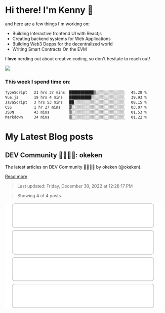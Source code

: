 # Hi there! I'm Kenny :cowboy_hat_face:

and here are a few things I'm working on:

- Building Interactive frontend UI with Reactjs
- Creating backend systems for Web Applications
- Building Web3 Dapps for the decentralized world
- Writing Smart Contracts On the EVM

I **love** nerding out about creative coding, so don't hesitate to reach out!

<img height="180em" src="https://github-readme-stats.vercel.app/api?username=okeken&show_icons=true&hide_border=true&&count_private=true&include_all_commits=true" />

### This week I spend time on:

<!--START_SECTION:waka-->

```text
TypeScript   21 hrs 37 mins  ███████████▒░░░░░░░░░░░░░   45.28 %
Vue.js       19 hrs 4 mins   ██████████░░░░░░░░░░░░░░░   39.93 %
JavaScript   3 hrs 53 mins   ██░░░░░░░░░░░░░░░░░░░░░░░   08.15 %
CSS          1 hr 27 mins    ▓░░░░░░░░░░░░░░░░░░░░░░░░   03.07 %
JSON         43 mins         ▒░░░░░░░░░░░░░░░░░░░░░░░░   01.53 %
Markdown     34 mins         ▒░░░░░░░░░░░░░░░░░░░░░░░░   01.22 %
```

<!--END_SECTION:waka-->


# My Latest Blog posts

<!-- blog-post-list:start -->
## DEV Community 👩‍💻👨‍💻\: okeken

The latest articles on DEV Community 👩‍💻👨‍💻 by okeken \(@okeken\).

[Read more](https://dev.to/okeken)
> Last updated: Friday, December 30, 2022 at 12:28:17 PM

> Showing 4 of 4 posts.

[![Javascript to know for Reactjs](https://raw.githubusercontent.com/okeken/okeken/main/blog-post-list-output/DEV_Community_👩‍💻👨‍💻__okeken/Javascript_to_know_for_Reactjs.svg)](https://dev.to/okeken/javascript-to-know-for-reactjs-5e34)
[![How to create an admin panel in React JS - Part 2](https://raw.githubusercontent.com/okeken/okeken/main/blog-post-list-output/DEV_Community_👩‍💻👨‍💻__okeken/How_to_create_an_admin_panel_in_React_JS_-_Part_2.svg)](https://dev.to/okeken/how-to-create-an-admin-panel-in-react-js-part-2-3j9)
[![How to create an admin panel in React JS- Part 1](https://raw.githubusercontent.com/okeken/okeken/main/blog-post-list-output/DEV_Community_👩‍💻👨‍💻__okeken/How_to_create_an_admin_panel_in_React_JS-_Part_1.svg)](https://dev.to/okeken/how-to-create-an-admin-panel-in-react-js-26d6)
[![Getting Started With Reactjs - For Complete Newbie](https://raw.githubusercontent.com/okeken/okeken/main/blog-post-list-output/DEV_Community_👩‍💻👨‍💻__okeken/Getting_Started_With_Reactjs_-_For_Complete_Newbie.svg)](https://dev.to/okeken/getting-started-with-reactjs-for-complete-newbie-4dl4)


<!-- blog-post-list:end -->
